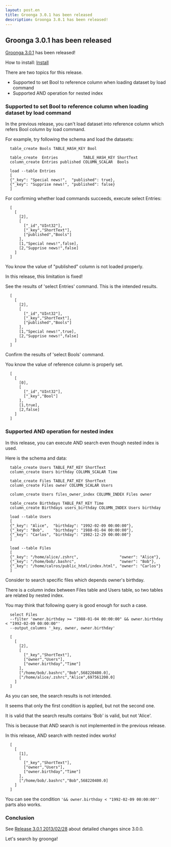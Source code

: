 ```yaml
---
layout: post.en
title: Groonga 3.0.1 has been released
description: Groonga 3.0.1 has been released!
---
```


Groonga 3.0.1 has been released
-------------------------------

[Groonga 3.0.1](/docs/news.html#release-3-0-1) has been released!

How to install: [Install](/docs/install.html)

There are two topics for this release.

-   Supported to set Bool to reference column when loading dataset by
    load command
-   Supported AND operation for nested index

### Supported to set Bool to reference column when loading dataset by load command

In the previous release, you can't load dataset into reference column
which refers Bool column by load command.

For example, try following the schema and load the datasets:

      table_create Bools TABLE_HASH_KEY Bool

      table_create  Entries           TABLE_HASH_KEY ShortText
      column_create Entries published COLUMN_SCALAR  Bools

      load --table Entries
      [
      {"_key": "Special news!",  "published": true},
      {"_key": "Supprise news!", "published": false}
      ]

For confirming whether load commands succeeds, execute select Entries:

      [
        [
          [2],
          [
            ["_id","UInt32"],
            ["_key","ShortText"],
            ["published","Bools"]
          ],
          [1,"Special news!",false],
          [2,"Supprise news!",false]
        ]
      ]

You know the value of "published" column is not loaded properly.

In this release, this limitation is fixed!

See the results of 'select Entries' command. This is the intended
results.

      [
        [
          [2],
          [
            ["_id","UInt32"],
            ["_key","ShortText"],
            ["published","Bools"]
          ],
          [1,"Special news!",true],
          [2,"Supprise news!",false]
        ]
      ]

Confirm the results of 'select Bools' command.

You know the value of reference column is properly set.

      [
        [
          [0],
          [
            ["_id","UInt32"],
            ["_key","Bool"]
          ],
          [1,true],
          [2,false]
        ]
      ]

### Supported AND operation for nested index

In this release, you can execute AND search even though nested index is
used.

Here is the schema and data:

      table_create Users TABLE_PAT_KEY ShortText
      column_create Users birthday COLUMN_SCALAR Time

      table_create Files TABLE_PAT_KEY ShortText
      column_create Files owner COLUMN_SCALAR Users

      column_create Users files_owner_index COLUMN_INDEX Files owner

      table_create Birthdays TABLE_PAT_KEY Time
      column_create Birthdays users_birthday COLUMN_INDEX Users birthday

      load --table Users
      [
      {"_key": "Alice",  "birthday": "1992-02-09 00:00:00"},
      {"_key": "Bob",    "birthday": "1988-01-04 00:00:00"},
      {"_key": "Carlos", "birthday": "1982-12-29 00:00:00"}
      ]

      load --table Files
      [
      {"_key": "/home/alice/.zshrc",                  "owner": "Alice"},
      {"_key": "/home/bob/.bashrc",                   "owner": "Bob"},
      {"_key": "/home/calros/public_html/index.html", "owner": "Carlos"}
      ]

Consider to search specific files which depends owner's birthday.

There is a column index between Files table and Users table, so two
tables are related by nested index.

You may think that following query is good enough for such a case.

      select Files 
      --filter 'owner.birthday >= "1988-01-04 00:00:00" && owner.birthday < "1992-02-09 00:00:00"' 
      --output_columns '_key, owner, owner.birthday'

      [
        [
          [2],
          [
            ["_key","ShortText"],
            ["owner","Users"],
            ["owner.birthday","Time"]
          ],
          ["/home/bob/.bashrc","Bob",568220400.0],
          ["/home/alice/.zshrc","Alice",697561200.0]
        ]
      ]

As you can see, the search results is not intended.

It seems that only the first condition is applied, but not the second
one.

It is valid that the search results contains 'Bob' is valid, but not
'Alice'.

This is because that AND search is not implemented in the previous
release.

In this release, AND search with nested index works!

      [
        [
          [1],
          [
            ["_key","ShortText"],
            ["owner","Users"],
            ["owner.birthday","Time"]
          ],
          ["/home/bob/.bashrc","Bob",568220400.0]
        ]
      ]

You can see the condition `'&& owner.birthday < "1992-02-09 00:00:00"'`
parts also works.

### Conclusion

See [Release 3.0.1 2013/02/28](/docs/news.html#release-3-0-1) about
detailed changes since 3.0.0.

Let's search by groonga!
